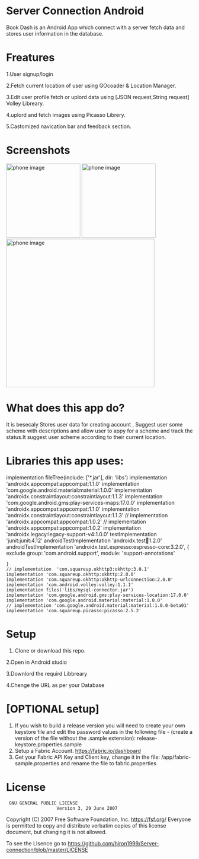 # Server Connection Android




Book Dash is an Android App which connect with a server fetch data and stores user information in the database.

# Freatures

1.User signup/login

2.Fetch current location of user using GOcoader & Location Manager.

3.Edit user profile fetch or uplord data using [JSON request,String request] Volley Libreary.

4.uplord and fetch images using Picasso Librery.

5.Castomized navication bar and feedback section.


# Screenshots
<img src="art/booklisting.jpg" alt="phone image" width="200px" />
<img src="art/bookdetail.jpg" alt="phone image" width="200px" />
<img src="art/reading_book.jpg" alt="phone image" width="400px" />



# What does this app do?
It is besecaly Stores user data for creating account , Suggest user some scheme with descriptions and allow user to appy for a scheme and track the status.It suggest user scheme according to their current location.


# Libraries this app uses:

 implementation fileTree(include: ['*.jar'], dir: 'libs')
    implementation 'androidx.appcompat:appcompat:1.1.0'
    implementation 'com.google.android.material:material:1.0.0'
    implementation 'androidx.constraintlayout:constraintlayout:1.1.3'
    implementation 'com.google.android.gms:play-services-maps:17.0.0'
    implementation 'androidx.appcompat:appcompat:1.1.0'
    implementation 'androidx.constraintlayout:constraintlayout:1.1.3'
    // implementation 'androidx.appcompat:appcompat:1.0.2'
    // implementation 'androidx.appcompat:appcompat:1.0.2'
    implementation 'androidx.legacy:legacy-support-v4:1.0.0'
    testImplementation 'junit:junit:4.12'
    androidTestImplementation 'androidx.test:runner:1.2.0'
    androidTestImplementation 'androidx.test.espresso:espresso-core:3.2.0', {
        exclude group: 'com.android.support', module: 'support-annotations'

    }
    // implementation  'com.squareup.okhttp3:okhttp:3.0.1'
    implementation 'com.squareup.okhttp:okhttp:2.0.0'
    implementation 'com.squareup.okhttp:okhttp-urlconnection:2.0.0'
    implementation 'com.android.volley:volley:1.1.1'
    implementation files('libs/mysql-connector.jar')
    implementation 'com.google.android.gms:play-services-location:17.0.0'
    implementation 'com.google.android.material:material:1.0.0'
    // implementation 'com.google.android.material:material:1.0.0-beta01'
    implementation 'com.squareup.picasso:picasso:2.5.2'
# Setup

1. Clone or download this repo.

2.Open in Android studio

3.Downlord the requird Libbreary

4.Chenge the URL as per your Database



# [OPTIONAL setup] 
1. If you wish to build a release version you will need to create your own keystore file and edit the password values in the following file - (create a version of the file without the .sample extension): release-keystore.properties.sample
2. Setup a Fabric Account. https://fabric.io/dashboard
3. Get your Fabric API Key and Client key, change it in the file: /app/fabric-sample.properties and rename the file to fabric.properties

 

# License

     GNU GENERAL PUBLIC LICENSE
                       Version 3, 29 June 2007

 Copyright (C) 2007 Free Software Foundation, Inc. <https://fsf.org/>
 Everyone is permitted to copy and distribute verbatim copies
 of this license document, but changing it is not allowed.
 
 To see the LIsence go to  <https://github.com/hiron1999/Server-connection/blob/master/LICENSE>
 
